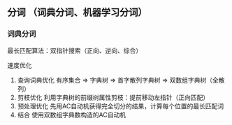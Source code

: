 ## 分词 （词典分词、机器学习分词）
### 词典分词
最长匹配算法：双指针搜索（正向、逆向、综合）

速度优化
1. 查询词典优化
   有序集合 => 字典树 => 首字散列字典树 => 双数组字典树（全散列）
2. 剪枝优化
   利用字典树的前缀树属性剪枝：提前移动左指针（正向匹配）
3. 预处理优化
   先用AC自动机获得完全切分的结果，计算每个位置的最长匹配词
4. 结合
   使用双数组字典数构造的AC自动机

